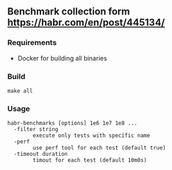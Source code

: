 ## Benchmark collection form https://habr.com/en/post/445134/

### Requirements

- Docker for building all binaries

### Build

```
make all
```

### Usage

```
habr-benchmarks [options] 1e6 1e7 1e8 ...
  -filter string
    	execute only tests with specific name
  -perf
    	use perf tool for each test (default true)
  -timeout duration
    	timout for each test (default 10m0s)

```


